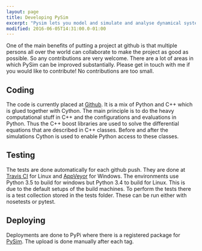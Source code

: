 ```yaml
---
layout: page
title: Developing PySim
excerpt: "Pysim lets you model and simulate and analyse dynamical systems"
modified: 2016-06-05T14:31:00.0-01:00
---
```

One of the main benefits of putting a project at github is that multiple persons all over the world
can collaborate to make the project as good as possible. So any contributions are very welcome. There
are a lot of areas in which PySim can be improved substantially. Please get in touch with me if you would
like to contribute! No contributions are too small.

## Coding
The code is currently placed at [Github](https://github.com/aldebjer/pysim). It is a mix of Python and C++
which is glued together with Cython. The main principle is to do the heavy computational stuff in C++ and
the configurations and evaluations in Python. Thus the C++ boost libraries are used to solve the differential
equations that are described in C++ classes. Before and after the simulations Cython is used to enable Python
access to these classes.

## Testing
The tests are done automatically for each github push. They are done at [Travis CI](https://travis-ci.org/aldebjer/pysim) for Linux
and [AppVeyor](https://ci.appveyor.com/project/aldebjer/pysim) for Windows. The environments use Python 3.5 to
build for windows but Python 3.4 to build for Linux. This is due to the default setups of the build machines. To
perform the tests there is a test collection stored in the tests folder. These can be run either with nosetests
or pytest.

## Deploying
Deployments are done to PyPi where there is a registered package for [PySim](https://pypi.python.org/pypi/pysim). The
upload is done manually after each tag.
